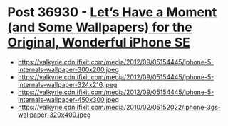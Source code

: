 # Post 36930 - [Let&#8217;s Have a Moment (and Some Wallpapers) for the Original, Wonderful iPhone SE](https://www.ifixit.com/News/36930/lets-have-a-moment-and-some-wallpapers-for-the-original-wonderful-iphone-se)

- https://valkyrie.cdn.ifixit.com/media/2012/09/05154445/iphone-5-internals-wallpaper-300x200.jpeg
- https://valkyrie.cdn.ifixit.com/media/2012/09/05154445/iphone-5-internals-wallpaper-324x216.jpeg
- https://valkyrie.cdn.ifixit.com/media/2012/09/05154445/iphone-5-internals-wallpaper-450x300.jpeg
- https://valkyrie.cdn.ifixit.com/media/2010/02/05152022/iphone-3gs-wallpaper-320x400.jpeg
